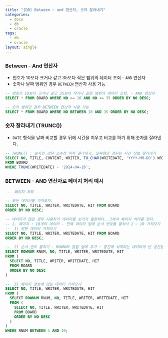 ```yaml
---
title: "[DB] Between ~ and 연산자, 숫자 잘라내기"
categories:
  - docs
  - db
  - oracle
tags:
  - db
  - oracle
layout: single
---
```


### Between - And 연산자
- 번호가 10보다 크거나 같고 35보다 작은 범위의 데이터 조회 - `AND` 연산자
- 숫자나 날짜 범위인 경우 `BETWEEN` 연산자 사용 가능
```sql
-- 번호가 10보다 크거나 같고 35보다 작거나 같은 범위의 데이터 조회. - AND 연산자
SELECT * FROM BOARD WHERE NO >= 10 AND NO <= 35 ORDER BY NO DESC;

-- 숫자 범위인 경우 BETWEEN 연산자 사용 가능
SELECT * FROM BOARD WHERE NO BETWEEN 10 AND 35 ORDER BY NO DESC;
```

### 숫자 잘라내기 (TRUNC())
- `DATE` 형식을 날짜 비교할 경우 뒤에 시간을 지우고 비교를 하기 위해 숫자를 잘라낸다.
```sql
-- TRUNC() : 숫자인 경우 소수점 이하 잘라내기, 날짜형인 경우는 시간 정보 잘라내기
SELECT NO, TITLE, CONTENT, WRITER, TO_CHAR(WRITEDATE, 'YYYY-MM-DD') WRITEDATE, HIT
FROM BOARD
WHERE TRUNC(WRITEDATE) - '2024-04-26';
```

### BETWEEN - AND 연산자로 페이지 처리 예시
```sql
--- 페이지 처리

-- 모든 데이터를 가져오자.
SELECT NO, TITLE, WRITER, WRITEDATE, HIT FROM BOARD
ORDER BY NO DESC;

-- 데이터가 많은 경우 사용자가 데이터를 보기가 불편하다. 그래서 페이지 처리를 한다.
-- 1. 페이지 : 10개의 데이터 - 전체 데이터 앞에 순서 번호를 붙혀서 1 ~ 10 가져오기
--  1) 원본 데이터 가져오기
SELECT NO, TITLE, WRITER, WRITEDATE, HIT FROM BOARD
ORDER BY NO DESC;

--  2) 순서 번호 붙히기 - ROWNUM 칼럼 앞에 추가 : 중간에 삭제되는 데이터의 빈 공간을 채우기 위해
SELECT ROWNUM RNUM, NO, TITLE, WRITER, WRITEDATE, HIT
FROM (
  SELECT NO, TITLE, WRITER, WRITEDATE, HIT
  FROM BOARD
  ORDER BY NO DESC
)

--  3) 페이지 정보에 맞는 데이터 가져오기
SELECT NO, TITLE, WRITER, WRITEDATE, HIT
FROM (
  SELECT ROWNUM RNUM, NO, TITLE, WRITER, WRITEDATE, HIT
  FROM (
    SELECT NO, TITLE, WRITER, WRITEDATE, HIT
    FROM BOARD
    ORDER BY NO DESC
  )
)
WHERE RNUM BETWEEN 1 AND 10;
```